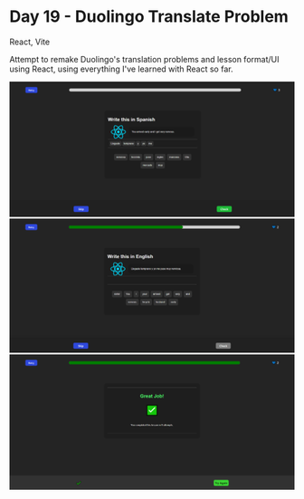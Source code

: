 # Day 19 - Duolingo Translate Problem

React, Vite

Attempt to remake Duolingo's translation problems and lesson format/UI using React, using everything I've learned with React so far.

![](readme_preview.png)
![](readme_preview_1.png)
![](readme_preview_2.png)